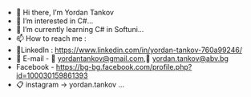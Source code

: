 - 👋 Hi there, I’m Yordan Tankov
- 👀 I’m interested in C#...
- 🌱 I’m currently learning C# in Softuni...
- 📫 How to reach me :
- 💼LinkedIn : https://www.linkedin.com/in/yordan-tankov-760a99246/
- 📧 E-mail - 📧 yordantankov@gmail.com,📧 yordan.tankov@abv.bg
- Facebook - https://bg-bg.facebook.com/profile.php?id=100030159861393
- 📋 instagram -> yordan.tankov ...

<!---
yordantankov/yordantankov is a ✨ special ✨ repository because its `README.md` (this file) appears on your GitHub profile.
You can click the Preview link to take a look at your changes.
--->
